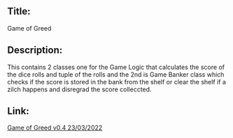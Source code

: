 ## Title:
Game of Greed

## Description:
This contains 2 classes one for the Game Logic that calculates the score of the dice rolls and tuple of the rolls
and the 2nd is Game Banker class which checks if the score is stored in the bank from the shelf or clear the shelf if a zilch happens and disregrad the score colleccted. 

## Link:
[Game of Greed v0.4 23/03/2022](https://github.com/ayat93a/Game-of-Greed/pull/29)